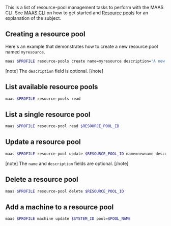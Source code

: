 This is a list of resource-pool management tasks to perform with the MAAS CLI.
See [MAAS CLI][manage-cli] on how to get started and [Resource
pools][resourcepools] for an explanation of the subject.

## Creating a resource pool

Here's an example that demonstrates how to create a new resource pool named
`myresource`.

```bash
maas $PROFILE resource-pools create name=myresource description="A new resource pool."
```

[note]
The `description` field is optional.
[/note]

## List available resource pools

```bash
maas $PROFILE resource-pools read
```

## List a single resource pool

```bash
maas $PROFILE resource-pool read $RESOURCE_POOL_ID
```

## Update a resource pool

```bash
maas $PROFILE resource-pool update $RESOURCE_POOL_ID name=newname description="A new description."
```

[note]
The `name` and `description` fields are optional.
[/note]

## Delete a resource pool

```bash
maas $PROFILE resource-pool delete $RESOURCE_POOL_ID
```

## Add a machine to a resource pool

```bash
maas $PROFILE machine update $SYSTEM_ID pool=$POOL_NAME
```

<!-- LINKS -->

[resourcepools]: nodes-resource-pools.md
[manage-cli]: manage-cli.md